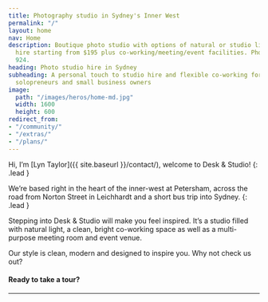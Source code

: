 ```yaml
---
title: Photography studio in Sydney's Inner West
permalink: "/"
layout: home
nav: Home
description: Boutique photo studio with options of natural or studio lighting. Studio
  hire starting from $195 plus co-working/meeting/event facilities. Phone (0438) 698
  924.
heading: Photo studio hire in Sydney
subheading: A personal touch to studio hire and flexible co-working for creatives,
  solopreneurs and small business owners
image:
  path: "/images/heros/home-md.jpg"
  width: 1600
  height: 600
redirect_from:
- "/community/"
- "/extras/"
- "/plans/"
---
```


Hi, I’m [Lyn Taylor]({{ site.baseurl }}/contact/), welcome to Desk & Studio!
{: .lead }

We’re based right in the heart of the inner-west at Petersham, across the road from Norton Street in Leichhardt and a 
short bus trip into Sydney.
{: .lead }

Stepping into Desk & Studio will make you feel inspired. It’s a studio filled with natural light, a clean, bright 
co-working space as well as a multi-purpose meeting room and event venue.

Our style is clean, modern and designed to inspire you. Why not check us out?

#### Ready to take a tour?

---
